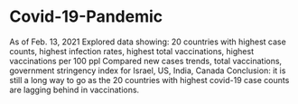 # Covid-19-Pandemic
As of Feb. 13, 2021
Explored data showing: 20 countries with highest case counts, highest infection rates, highest total vaccinations, highest vaccinations per 100 ppl
Compared new cases trends, total vaccinations, government stringency index for Israel, US, India, Canada
Conclusion: it is still a long way to go as the 20 countries with highest covid-19 case counts are lagging behind in vaccinations.
